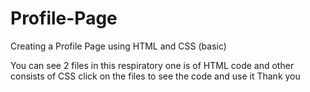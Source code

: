 # Profile-Page
Creating a Profile Page using HTML and CSS (basic)

You can see 2 files in this respiratory one is of HTML code and other consists of CSS 
click on the files to see the code and use it
Thank you
